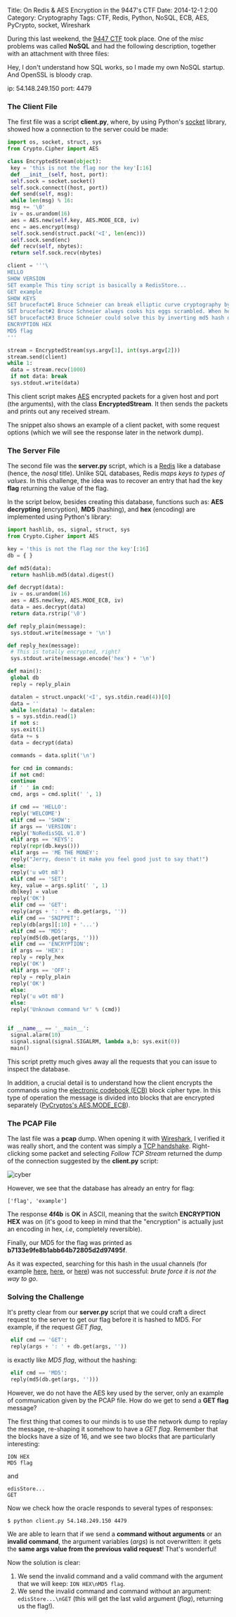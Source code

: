 Title: On Redis & AES Encryption in the 9447's CTF
Date: 2014-12-1 2:00
Category: Cryptography
Tags: CTF, Redis, Python, NoSQL, ECB, AES, PyCrypto, socket, Wireshark

During this last weekend, the [9447 CTF](https://9447.plumbing/home) took place. One of the *misc* problems was called **NoSQL** and had the following description, together with an attachment with three files:

 Hey, I don't understand how SQL works, so I made my own NoSQL startup. And OpenSSL is bloody crap.

 ip: 54.148.249.150
 port: 4479


### The Client File

The first file was a script **client.py**, where, by using Python's [socket](https://docs.python.org/2/library/socket.html) library, showed how a connection to the server could be made:

```py
import os, socket, struct, sys
from Crypto.Cipher import AES

class EncryptedStream(object):
 key = 'this is not the flag nor the key'[:16]
 def __init__(self, host, port):
 self.sock = socket.socket()
 self.sock.connect((host, port))
 def send(self, msg):
 while len(msg) % 16:
 msg += '\0'
 iv = os.urandom(16)
 aes = AES.new(self.key, AES.MODE_ECB, iv)
 enc = aes.encrypt(msg)
 self.sock.send(struct.pack('<I', len(enc)))
 self.sock.send(enc)
 def recv(self, nbytes):
 return self.sock.recv(nbytes)

client = '''\
HELLO
SHOW VERSION
SET example This tiny script is basically a RedisStore...
GET example
SHOW KEYS
SET brucefact#1 Bruce Schneier can break elliptic curve cryptography by bending it into a circle
SET brucefact#2 Bruce Schneier always cooks his eggs scrambled. When he wants hardboiled eggs, he unscrambles them
SET brucefact#3 Bruce Schneier could solve this by inverting md5 hash of the flag
ENCRYPTION HEX
MD5 flag
'''

stream = EncryptedStream(sys.argv[1], int(sys.argv[2]))
stream.send(client)
while 1:
 data = stream.recv(1000)
 if not data: break
 sys.stdout.write(data)
```

This client script makes [AES](http://en.wikipedia.org/wiki/Advanced_Encryption_Standard) encrypted packets for a given host and port (the arguments), with the class **EncryptedStream**. It then sends the packets and prints out any received stream.

The snippet also shows an example of a client packet, with some request options (which we will see the response later in the network dump).


### The Server File

The second file was the **server.py** script, which is a [Redis](http://redis.io/) like a database (hence, the *nosql* title). Unlike SQL databases, Redis *maps keys to types of values*. In this challenge, the idea was to recover an entry that had the key **flag** returning the value of the flag.

In the script below, besides creating this database, functions such as: **AES decrypting** (encryption), **MD5** (hashing), and **hex** (encoding) are implemented using Python's library:

```py
import hashlib, os, signal, struct, sys
from Crypto.Cipher import AES

key = 'this is not the flag nor the key'[:16]
db = { }

def md5(data):
 return hashlib.md5(data).digest()

def decrypt(data):
 iv = os.urandom(16)
 aes = AES.new(key, AES.MODE_ECB, iv)
 data = aes.decrypt(data)
 return data.rstrip('\0')

def reply_plain(message):
 sys.stdout.write(message + '\n')

def reply_hex(message):
 # This is totally encrypted, right?
 sys.stdout.write(message.encode('hex') + '\n')

def main():
 global db
 reply = reply_plain

 datalen = struct.unpack('<I', sys.stdin.read(4))[0]
 data = ''
 while len(data) != datalen:
 s = sys.stdin.read(1)
 if not s:
 sys.exit(1)
 data += s
 data = decrypt(data)

 commands = data.split('\n')

 for cmd in commands:
 if not cmd:
 continue
 if ' ' in cmd:
 cmd, args = cmd.split(' ', 1)

 if cmd == 'HELLO':
 reply('WELCOME')
 elif cmd == 'SHOW':
 if args == 'VERSION':
 reply('NoRedisSQL v1.0')
 elif args == 'KEYS':
 reply(repr(db.keys()))
 elif args == 'ME THE MONEY':
 reply("Jerry, doesn't it make you feel good just to say that!")
 else:
 reply('u w0t m8')
 elif cmd == 'SET':
 key, value = args.split(' ', 1)
 db[key] = value
 reply('OK')
 elif cmd == 'GET':
 reply(args + ': ' + db.get(args, ''))
 elif cmd == 'SNIPPET':
 reply(db[args][:10] + '...')
 elif cmd == 'MD5':
 reply(md5(db.get(args, '')))
 elif cmd == 'ENCRYPTION':
 if args == 'HEX':
 reply = reply_hex
 reply('OK')
 elif args == 'OFF':
 reply = reply_plain
 reply('OK')
 else:
 reply('u w0t m8')
 else:
 reply('Unknown command %r' % (cmd))


if __name__ == '__main__':
 signal.alarm(10)
 signal.signal(signal.SIGALRM, lambda a,b: sys.exit(0))
 main()
```

This script pretty much gives away all the requests that you can issue to inspect the database.

In addition, a crucial detail is to understand how the client encrypts the commands using the [electronic codebook (ECB)](http://en.wikipedia.org/wiki/Block_cipher_mode_of_operation#Electronic_codebook_.28ECB.29) block cipher type. In this type of operation the message is divided into blocks that are encrypted separately ([PyCryptos's AES.MODE_ECB](https://www.dlitz.net/software/pycrypto/api/2.6/)).



### The PCAP File

The last file was a **pcap** dump. When opening it with [Wireshark](http://singularity.miavonsteinkirch.com/wiresharking-for-fun-or-profit.html), I verified it was really short, and the content was simply a [TCP handshake](http://www.inetdaemon.com/tutorials/internet/tcp/3-way_handshake.shtml). Right-clicking some packet and selecting *Follow TCP Stream* returned the dump of the connection suggested by the **client.py** script:

![cyber](http://i.imgur.com/2Y6aaW1.png)

However, we see that the database has already an entry for flag:

```
['flag', 'example']
```

The response **4f4b** is **OK** in ASCII, meaning that the switch **ENCRYPTION HEX** was on (it's good to keep in mind that the "encryption" is actually just an encoding in hex, *i.e*, completely reversible).

Finally, our MD5 for the flag was printed as **b7133e9fe8b1abb64b72805d2d97495f**.

As it was expected, searching for this hash in the usual channels (for example [here](http://hash-killer.com/), [here](http://www.md5this.com/), or [here](http://www.hashkiller.co.uk/)) was not successful: *brute force it is not the way to go*.


### Solving the Challenge

It's pretty clear from our **server.py** script that we could craft a direct request to the server to get our flag before it is hashed to MD5. For example, if the request *GET flag*,

```py
 elif cmd == 'GET':
 reply(args + ': ' + db.get(args, ''))
```

is exactly like *MD5 flag*, without the hashing:

```py
 elif cmd == 'MD5':
 reply(md5(db.get(args, '')))
```

However, we do not have the AES key used by the server, only an example of communication given by the PCAP file. How do we get to send a **GET flag** message?

The first thing that comes to our minds is to use the network dump to replay the message, re-shaping it somehow to have a *GET flag*. Remember that the blocks have a size of 16, and we see two blocks that are particularly interesting:

```
ION HEX
MD5 flag
```

and

```
edisStore...
GET
```

Now we check how the oracle responds to several types of responses:

```
$ python client.py 54.148.249.150 4479
```
We are able to learn that if we send a **command without arguments** or an **invalid command**, the argument variables (*args*) is not overwritten: it gets the **same args value from the previous valid request**! That's wonderful!

Now the solution is clear:

1. We send the invalid command and a valid command with the argument that we will keep: ```ION HEX\nMD5 flag```.
2. We send the invalid command and command without an argument: ```edisStore...\nGET``` (this will get the last valid argument (*flag*), returning us the flag!).
 

